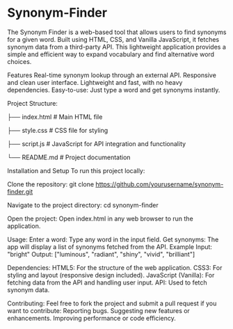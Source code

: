 # Synonym-Finder
The Synonym Finder is a web-based tool that allows users to find synonyms for a given word. Built using HTML, CSS, and Vanilla JavaScript, it fetches synonym data from a third-party API. This lightweight application provides a simple and efficient way to expand vocabulary and find alternative word choices.

Features
Real-time synonym lookup through an external API.
Responsive and clean user interface.
Lightweight and fast, with no heavy dependencies.
Easy-to-use: Just type a word and get synonyms instantly.

Project Structure:

├── index.html          # Main HTML file

├── style.css           # CSS file for styling

├── script.js           # JavaScript for API integration and functionality

└── README.md           # Project documentation

Installation and Setup
To run this project locally:

Clone the repository:
git clone https://github.com/yourusername/synonym-finder.git

Navigate to the project directory:
cd synonym-finder

Open the project:
Open index.html in any web browser to run the application.

Usage:
Enter a word: Type any word in the input field.
Get synonyms: The app will display a list of synonyms fetched from the API.
Example
Input: "bright"
Output: ["luminous", "radiant", "shiny", "vivid", "brilliant"]


Dependencies:
HTML5: For the structure of the web application.
CSS3: For styling and layout (responsive design included).
JavaScript (Vanilla): For fetching data from the API and handling user input.
API: Used to fetch synonym data.

Contributing:
Feel free to fork the project and submit a pull request if you want to contribute:
Reporting bugs.
Suggesting new features or enhancements.
Improving performance or code efficiency.
